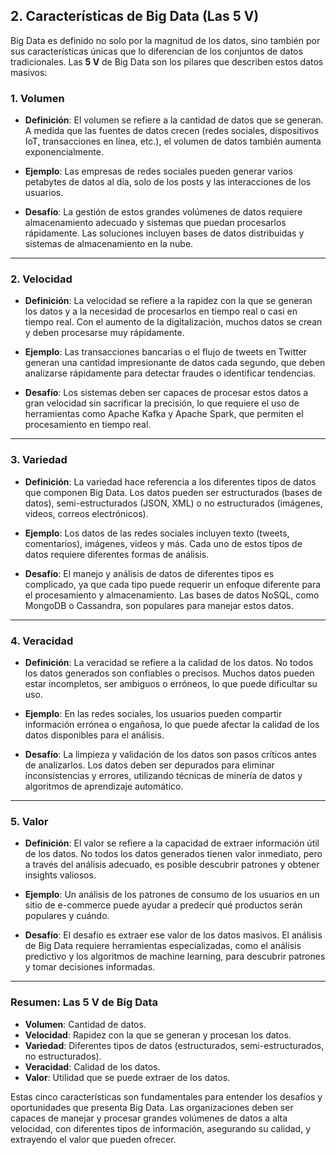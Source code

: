 ## 2. **Características de Big Data (Las 5 V)**

Big Data es definido no solo por la magnitud de los datos, sino también por sus características únicas que lo diferencian de los conjuntos de datos tradicionales. Las **5 V** de Big Data son los pilares que describen estos datos masivos:

### **1. Volumen**
- **Definición**: El volumen se refiere a la cantidad de datos que se generan. A medida que las fuentes de datos crecen (redes sociales, dispositivos IoT, transacciones en línea, etc.), el volumen de datos también aumenta exponencialmente.
  
- **Ejemplo**: Las empresas de redes sociales pueden generar varios petabytes de datos al día, solo de los posts y las interacciones de los usuarios.

- **Desafío**: La gestión de estos grandes volúmenes de datos requiere almacenamiento adecuado y sistemas que puedan procesarlos rápidamente. Las soluciones incluyen bases de datos distribuidas y sistemas de almacenamiento en la nube.

---

### **2. Velocidad**
- **Definición**: La velocidad se refiere a la rapidez con la que se generan los datos y a la necesidad de procesarlos en tiempo real o casi en tiempo real. Con el aumento de la digitalización, muchos datos se crean y deben procesarse muy rápidamente.

- **Ejemplo**: Las transacciones bancarias o el flujo de tweets en Twitter generan una cantidad impresionante de datos cada segundo, que deben analizarse rápidamente para detectar fraudes o identificar tendencias.

- **Desafío**: Los sistemas deben ser capaces de procesar estos datos a gran velocidad sin sacrificar la precisión, lo que requiere el uso de herramientas como Apache Kafka y Apache Spark, que permiten el procesamiento en tiempo real.

---

### **3. Variedad**
- **Definición**: La variedad hace referencia a los diferentes tipos de datos que componen Big Data. Los datos pueden ser estructurados (bases de datos), semi-estructurados (JSON, XML) o no estructurados (imágenes, videos, correos electrónicos).

- **Ejemplo**: Los datos de las redes sociales incluyen texto (tweets, comentarios), imágenes, videos y más. Cada uno de estos tipos de datos requiere diferentes formas de análisis.

- **Desafío**: El manejo y análisis de datos de diferentes tipos es complicado, ya que cada tipo puede requerir un enfoque diferente para el procesamiento y almacenamiento. Las bases de datos NoSQL, como MongoDB o Cassandra, son populares para manejar estos datos.

---

### **4. Veracidad**
- **Definición**: La veracidad se refiere a la calidad de los datos. No todos los datos generados son confiables o precisos. Muchos datos pueden estar incompletos, ser ambiguos o erróneos, lo que puede dificultar su uso.

- **Ejemplo**: En las redes sociales, los usuarios pueden compartir información errónea o engañosa, lo que puede afectar la calidad de los datos disponibles para el análisis.

- **Desafío**: La limpieza y validación de los datos son pasos críticos antes de analizarlos. Los datos deben ser depurados para eliminar inconsistencias y errores, utilizando técnicas de minería de datos y algoritmos de aprendizaje automático.

---

### **5. Valor**
- **Definición**: El valor se refiere a la capacidad de extraer información útil de los datos. No todos los datos generados tienen valor inmediato, pero a través del análisis adecuado, es posible descubrir patrones y obtener insights valiosos.

- **Ejemplo**: Un análisis de los patrones de consumo de los usuarios en un sitio de e-commerce puede ayudar a predecir qué productos serán populares y cuándo.

- **Desafío**: El desafío es extraer ese valor de los datos masivos. El análisis de Big Data requiere herramientas especializadas, como el análisis predictivo y los algoritmos de machine learning, para descubrir patrones y tomar decisiones informadas.

---

### **Resumen: Las 5 V de Big Data**
- **Volumen**: Cantidad de datos.
- **Velocidad**: Rapidez con la que se generan y procesan los datos.
- **Variedad**: Diferentes tipos de datos (estructurados, semi-estructurados, no estructurados).
- **Veracidad**: Calidad de los datos.
- **Valor**: Utilidad que se puede extraer de los datos.

Estas cinco características son fundamentales para entender los desafíos y oportunidades que presenta Big Data. Las organizaciones deben ser capaces de manejar y procesar grandes volúmenes de datos a alta velocidad, con diferentes tipos de información, asegurando su calidad, y extrayendo el valor que pueden ofrecer.
